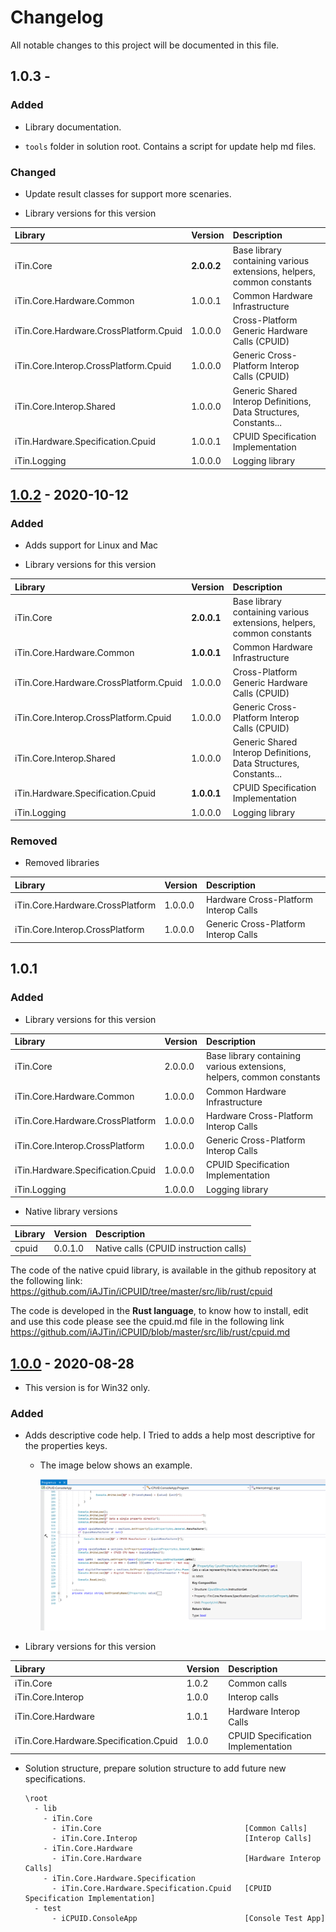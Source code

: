 ﻿# Changelog
All notable changes to this project will be documented in this file.

## 1.0.3 - 

### Added

 - Library documentation.
 
 - ```tools``` folder in solution root. Contains a script for update help md files.

### Changed
  
 - Update result classes for support more scenaries.
 
 - Library versions for this version
  
|Library|Version|Description|
|:------|:------|:----------|
|iTin.Core| **2.0.0.2** | Base library containing various extensions, helpers, common constants |
|iTin.Core.Hardware.Common| 1.0.0.1 | Common Hardware Infrastructure |
|iTin.Core.Hardware.CrossPlatform.Cpuid| 1.0.0.0 | Cross-Platform Generic Hardware Calls (CPUID) |
|iTin.Core.Interop.CrossPlatform.Cpuid| 1.0.0.0 |Generic Cross-Platform Interop Calls (CPUID) |
|iTin.Core.Interop.Shared| 1.0.0.0 | Generic Shared Interop Definitions, Data Structures, Constants... |
|iTin.Hardware.Specification.Cpuid| 1.0.0.1 | CPUID Specification Implementation |
|iTin.Logging| 1.0.0.0 | Logging library |


## [1.0.2] - 2020-10-12

### Added
  
 - Adds support for Linux and Mac
 
 - Library versions for this version
  
|Library|Version|Description|
|:------|:------|:----------|
|iTin.Core| **2.0.0.1** | Base library containing various extensions, helpers, common constants |
|iTin.Core.Hardware.Common| **1.0.0.1** | Common Hardware Infrastructure |
|iTin.Core.Hardware.CrossPlatform.Cpuid| 1.0.0.0 | Cross-Platform Generic Hardware Calls (CPUID) |
|iTin.Core.Interop.CrossPlatform.Cpuid| 1.0.0.0 |Generic Cross-Platform Interop Calls (CPUID) |
|iTin.Core.Interop.Shared| 1.0.0.0 | Generic Shared Interop Definitions, Data Structures, Constants... |
|iTin.Hardware.Specification.Cpuid| **1.0.0.1** | CPUID Specification Implementation |
|iTin.Logging| 1.0.0.0 | Logging library |

### Removed

 - Removed libraries
 
|Library|Version|Description|
|:------|:------|:----------|
|iTin.Core.Hardware.CrossPlatform| 1.0.0.0 | Hardware Cross-Platform Interop Calls |
|iTin.Core.Interop.CrossPlatform| 1.0.0.0 | Generic Cross-Platform Interop Calls |


## 1.0.1

### Added
  
 - Library versions for this version
  
|Library|Version|Description|
|:------|:------|:----------|
|iTin.Core| 2.0.0.0 | Base library containing various extensions, helpers, common constants |
|iTin.Core.Hardware.Common| 1.0.0.0 | Common Hardware Infrastructure |
|iTin.Core.Hardware.CrossPlatform| 1.0.0.0 | Hardware Cross-Platform Interop Calls |
|iTin.Core.Interop.CrossPlatform| 1.0.0.0 | Generic Cross-Platform Interop Calls |
|iTin.Hardware.Specification.Cpuid| 1.0.0.0 | CPUID Specification Implementation |
|iTin.Logging| 1.0.0.0 | Logging library |

 - Native library versions
  
|Library|Version|Description|
|:------|:------|:----------|
|cpuid| 0.0.1.0 | Native calls (CPUID instruction calls) |

   The code of the native cpuid library, is available in the github repository at the following link: 
https://github.com/iAJTin/iCPUID/tree/master/src/lib/rust/cpuid

   The code is developed in the **Rust language**, to know how to install, edit and use this code please see the cpuid.md file in the following link
https://github.com/iAJTin/iCPUID/blob/master/src/lib/rust/cpuid.md


## [1.0.0] - 2020-08-28

 - This version is for Win32 only.

### Added

- Adds descriptive code help. I Tried to adds a help most descriptive for the properties keys. 
 
  - The image below shows an example.

    ![Help.png][help] 

- Library versions for this version
  
|Library|Version|Description|
|:------|:------|:----------|
|iTin.Core| 1.0.2 | Common calls |
|iTin.Core.Interop| 1.0.0 | Interop calls |
|iTin.Core.Hardware| 1.0.1 | Hardware Interop Calls |
|iTin.Core.Hardware.Specification.Cpuid|1.0.0| CPUID Specification Implementation |

- Solution structure, prepare solution structure to add future new specifications.

      \root
        - lib
          - iTin.Core             
            - iTin.Core                                [Common Calls] 
            - iTin.Core.Interop                        [Interop Calls]
          - iTin.Core.Hardware    
            - iTin.Core.Hardware                       [Hardware Interop Calls]
          - iTin.Core.Hardware.Specification   
            - iTin.Core.Hardware.Specification.Cpuid   [CPUID Specification Implementation] 
        - test
            - iCPUID.ConsoleApp                        [Console Test App]


[1.0.3]: https://github.com/iAJTin/iCPUID/releases/tag/v1.0.3
[1.0.2]: https://github.com/iAJTin/iCPUID/releases/tag/v1.0.2
[1.0.1]: https://github.com/iAJTin/iCPUID/releases/tag/v1.0.1
[1.0.0]: https://github.com/iAJTin/iCPUID/releases/tag/v1.0.0

[help]: ./assets/help.png "help"
